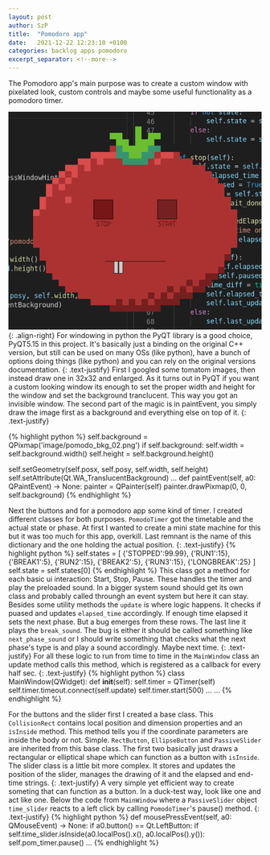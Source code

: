 ```yaml
---
layout: post
author: SzP
title:  "Pomodoro app"
date:   2021-12-22 12:23:10 +0100
categories: backlog apps pomodoro
excerpt_separator: <!--more-->
---
```

The Pomodoro app's main purpose was to create a custom window with pixelated look, custom controls and maybe some useful functionality as a pomodoro timer.
<!--more-->
![app image](https://github.com/PeterSzasz/PomodoroApp/raw/master/screenshot_1.png){: .align-right}
For windowing in python the PyQT library is a good choice, PyQT5.15 in this project. It's basically just a binding on the original C++ version, but still can be used on many OSs (like python), have a bunch of options doing things (like python) and you can rely on the original versions documentation.
{: .text-justify}
First I googled some tomatom images, then instead draw one in 32x32 and enlarged. As it turns out in PyQT if you want a custom looking window its enough to set the proper width and height for the window and set the background tranclucent. This way you got an invisible window. The second part of the magic is in paintEvent, you simply draw the image first as a background and everything else on top of it.
{: .text-justify}

{% highlight python %}
self.background = QPixmap('image/pomodo_bkg_02.png')
if self.background:
    self.width = self.background.width()
    self.height = self.background.height()

self.setGeometry(self.posx, self.posy, self.width, self.height)
self.setAttribute(Qt.WA_TranslucentBackground)
...
def paintEvent(self, a0: QPaintEvent) -> None:
    painter = QPainter(self)
    painter.drawPixmap(0, 0, self.background)
{% endhighlight %}

Next the buttons and for a pomodoro app some kind of timer. I created different classes for both purposes. `PomodoTimer` got the timetable and the actual state or phase. At first I wanted to create a mini state machine for this but it was too much for this app, overkill. Last remnant is the name of this dictionary and the one holding the actual position.
{: .text-justify}
{% highlight python %}
self.states = [ {'STOPPED':99.99},
                {'RUN1':15},
                {'BREAK1':5},
                {'RUN2':15},
                {'BREAK2':5},
                {'RUN3':15},
                {'LONGBREAK':25}
                ]
self.state = self.states[0]
{% endhighlight %}
This class got a method for each basic ui interaction: Start, Stop, Pause. These handles the timer and play the preloaded sound. In a bigger system sound should get its own class and probably called throungh an event system but here it can stay. Besides some utility methods the `update` is where logic happens. It checks if puased and updates `elapsed_time` accordingly. If enough time elapsed it sets the next phase. But a bug emerges from these rows. The last line it plays the `break_sound`. The bug is either it should be called something like `next_phase_sound` or I should write something that checks what the next phase's type is and play a sound accordingly. Maybe next time.
{: .text-justify}
For all these logic to run from time to time in the `MainWindow` class an update method calls this method, which is registered as a callback for every half sec.
{: .text-justify}
{% highlight python %}
class MainWindow(QWidget):
    def __init__(self):
        self.timer = QTimer(self)
        self.timer.timeout.connect(self.update)
        self.timer.start(500)
        ...
    ...
{% endhighlight %}

For the buttons and the slider first I created a base class. This `CollisionRect` contains local position and dimension properties and an `isInside` method. This method tells you if the coordinate parameters are inside the body or not. Simple. `RectButton`, `EllipseButton` and `PassiveSlider` are inherited from this base class. The first two basically just draws a rectangular or elliptical shape which can function as a button with `isInside`. The slider class is a little bit more complex. It stores and updates the position of the slider, manages the drawing of it and the elapsed and end-time strings.
{: .text-justify}
A very simple yet efficient way to create someting that can function as a button. In a duck-test way, look like one and act like one. Below the code from `MainWindow` where a `PassiveSlider` object `time_slider` reacts to a left click by calling `PomodoTimer`'s pause() method.
{: .text-justify}
{% highlight python %}
def mousePressEvent(self, a0: QMouseEvent) -> None:
    if a0.button() == Qt.LeftButton:
        if self.time_slider.isInside(a0.localPos().x(), a0.localPos().y()):
            self.pom_timer.pause()
    ...
{% endhighlight %}
